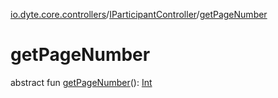 [io.dyte.core.controllers](../index.md)/[IParticipantController](index.md)/[getPageNumber](get-page-number.md)

# getPageNumber


abstract fun [getPageNumber](get-page-number.md)(): [Int](https://kotlinlang.org/api/latest/jvm/stdlib/kotlin/-int/index.html)
